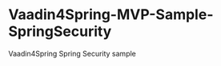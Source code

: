 Vaadin4Spring-MVP-Sample-SpringSecurity
=======================================

Vaadin4Spring Spring Security sample
